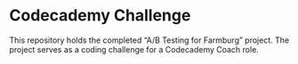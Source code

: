 # Codecademy Challenge

This repository holds the completed “A/B Testing for Farmburg” project.  The project serves as a coding challenge for a Codecademy Coach role.  